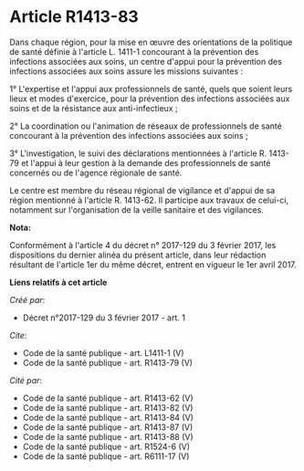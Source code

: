 # Article R1413-83

Dans chaque région, pour la mise en œuvre des orientations de la politique de santé définie à l'article L. 1411-1 concourant
à la prévention des infections associées aux soins, un centre d'appui pour la prévention des infections associées aux soins
assure les missions suivantes : 

1° L'expertise et l'appui aux professionnels de santé, quels que soient leurs lieux et modes d'exercice, pour la prévention
des infections associées aux soins et de la résistance aux anti-infectieux ; 

2° La coordination ou l'animation de réseaux de professionnels de santé concourant à la prévention des infections associées
aux soins ; 

3° L'investigation, le suivi des déclarations mentionnées à l'article R. 1413-79 et l'appui à leur gestion à la demande des
professionnels de santé concernés ou de l'agence régionale de santé. 

Le centre est membre du réseau régional de vigilance et d'appui de sa région mentionné à l'article R. 1413-62. Il participe
aux travaux de celui-ci, notamment sur l'organisation de la veille sanitaire et des vigilances.

**Nota:**

Conformément à l'article 4 du décret n° 2017-129 du 3 février 2017, les dispositions du dernier alinéa du présent article,
dans leur rédaction résultant de l'article 1er du même décret, entrent en vigueur le 1er avril 2017.

**Liens relatifs à cet article**

_Créé par_:

  - Décret n°2017-129 du 3 février 2017 - art. 1

_Cite_:

  - Code de la santé publique - art. L1411-1 (V)
  - Code de la santé publique - art. R1413-79 (V)

_Cité par_:

  - Code de la santé publique - art. R1413-62 (V)
  - Code de la santé publique - art. R1413-82 (V)
  - Code de la santé publique - art. R1413-84 (V)
  - Code de la santé publique - art. R1413-87 (V)
  - Code de la santé publique - art. R1413-88 (V)
  - Code de la santé publique - art. R1524-6 (V)
  - Code de la santé publique - art. R6111-17 (V)
